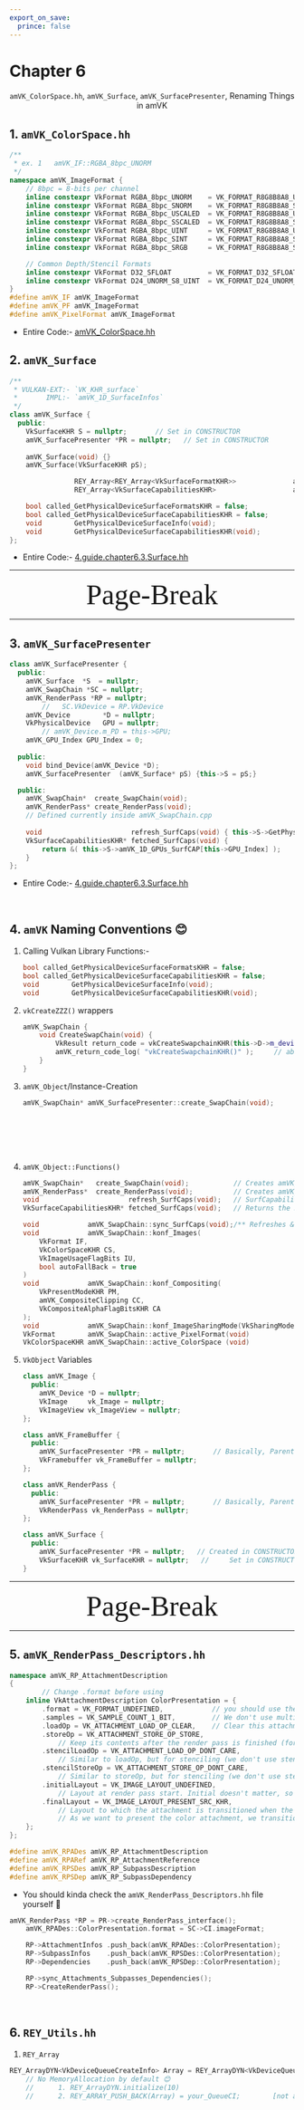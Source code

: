 ```yaml
---
export_on_save:
  prince: false
---
```







# Chapter 6

<div class="REY_TITLE_SUB1" align=center>

`amVK_ColorSpace.hh`, `amVK_Surface`, `amVK_SurfacePresenter`, Renaming Things in amVK

</div>






## 1. `amVK_ColorSpace.hh`
```cpp
/**
 * ex. 1   amVK_IF::RGBA_8bpc_UNORM
 */
namespace amVK_ImageFormat {
    // 8bpc = 8-bits per channel
    inline constexpr VkFormat RGBA_8bpc_UNORM    = VK_FORMAT_R8G8B8A8_UNORM;    // 37
    inline constexpr VkFormat RGBA_8bpc_SNORM    = VK_FORMAT_R8G8B8A8_SNORM;    // 38
    inline constexpr VkFormat RGBA_8bpc_USCALED  = VK_FORMAT_R8G8B8A8_USCALED;  // 39
    inline constexpr VkFormat RGBA_8bpc_SSCALED  = VK_FORMAT_R8G8B8A8_SSCALED;  // 40
    inline constexpr VkFormat RGBA_8bpc_UINT     = VK_FORMAT_R8G8B8A8_UINT;     // 41
    inline constexpr VkFormat RGBA_8bpc_SINT     = VK_FORMAT_R8G8B8A8_SINT;     // 42
    inline constexpr VkFormat RGBA_8bpc_SRGB     = VK_FORMAT_R8G8B8A8_SRGB;     // 43

    // Common Depth/Stencil Formats
    inline constexpr VkFormat D32_SFLOAT         = VK_FORMAT_D32_SFLOAT;
    inline constexpr VkFormat D24_UNORM_S8_UINT  = VK_FORMAT_D24_UNORM_S8_UINT;
}
#define amVK_IF amVK_ImageFormat
#define amVK_PF amVK_ImageFormat
#define amVK_PixelFormat amVK_ImageFormat
```
- Entire Code:- [amVK_ColorSpace.hh](../../amVK/common/amVK_ColorSpace.hh)



## 2. `amVK_Surface`
```cpp
/**
 * VULKAN-EXT:- `VK_KHR_surface`
 *       IMPL:- `amVK_1D_SurfaceInfos`
 */
class amVK_Surface {
  public:
    VkSurfaceKHR S = nullptr;       // Set in CONSTRUCTOR
    amVK_SurfacePresenter *PR = nullptr;   // Set in CONSTRUCTOR
    
    amVK_Surface(void) {}
    amVK_Surface(VkSurfaceKHR pS);

                REY_Array<REY_Array<VkSurfaceFormatKHR>>              amVK_2D_GPUs_ImageFMTs;
                REY_Array<VkSurfaceCapabilitiesKHR>                   amVK_1D_GPUs_SurfCAP;

    bool called_GetPhysicalDeviceSurfaceFormatsKHR = false;
    bool called_GetPhysicalDeviceSurfaceCapabilitiesKHR = false;
    void        GetPhysicalDeviceSurfaceInfo(void);
    void        GetPhysicalDeviceSurfaceCapabilitiesKHR(void);
};
```
- Entire Code:- [4.guide.chapter6.3.Surface.hh](./examples/4.guide.chapter6.3.Surface.hh)



















<div class="REY_NOSHOW_PDF">

-------------------------------------------------------------------
<div align=center style="font-size: 50px; font-family: 'Iosevka Curly'; ">Page-Break</div>
</div>
<div class="REY_PAGEBREAK"></div>
<div class="REY_NOSHOW_PDF">

-------------------------------------------------------------------
</div>



















## 3. `amVK_SurfacePresenter`
```cpp
class amVK_SurfacePresenter {
  public:
    amVK_Surface  *S  = nullptr;
    amVK_SwapChain *SC = nullptr;
    amVK_RenderPass *RP = nullptr;
        //   SC.VkDevice = RP.VkDevice
    amVK_Device        *D = nullptr;
    VkPhysicalDevice   GPU = nullptr;
        // amVK_Device.m_PD = this->GPU;
    amVK_GPU_Index GPU_Index = 0;
    
  public:
    void bind_Device(amVK_Device *D);
    amVK_SurfacePresenter  (amVK_Surface* pS) {this->S = pS;}

  public:
    amVK_SwapChain*  create_SwapChain(void);
    amVK_RenderPass* create_RenderPass(void);
    // Defined currently inside amVK_SwapChain.cpp
    
    void                      refresh_SurfCaps(void) { this->S->GetPhysicalDeviceSurfaceCapabilitiesKHR(); }
    VkSurfaceCapabilitiesKHR* fetched_SurfCaps(void) {
        return &( this->S->amVK_1D_GPUs_SurfCAP[this->GPU_Index] );
    }
};
```
- Entire Code:- [4.guide.chapter6.3.Surface.hh](./examples/4.guide.chapter6.3.Surface.hh)
</br>


## 4. `amVK` Naming Conventions 😊
1. Calling Vulkan Library Functions:-
    ```cpp 
    bool called_GetPhysicalDeviceSurfaceFormatsKHR = false;
    bool called_GetPhysicalDeviceSurfaceCapabilitiesKHR = false;
    void        GetPhysicalDeviceSurfaceInfo(void);
    void        GetPhysicalDeviceSurfaceCapabilitiesKHR(void);
    ```

2.  `vkCreateZZZ()` wrappers
    ```cpp  
    amVK_SwapChain {
        void CreateSwapChain(void) {
            VkResult return_code = vkCreateSwapchainKHR(this->D->m_device, &CI, nullptr, &this->SC);
            amVK_return_code_log( "vkCreateSwapchainKHR()" );     // above variable "return_code" can nott be named smth else
        }
    }
    ```

3.  `amVK_Object`/Instance-Creation
    ```cpp
    amVK_SwapChain* amVK_SurfacePresenter::create_SwapChain(void);
    ```
    </br>
    </br>
    </br>
    </br>

4.  `amVK_Object::Functions()`
    ```cpp
    amVK_SwapChain*   create_SwapChain(void);           // Creates amVK_Object
    amVK_RenderPass*  create_RenderPass(void);          // Creates amVK_Object
    void                      refresh_SurfCaps(void);   // SurfCapabilities changes if Window is Resized
    VkSurfaceCapabilitiesKHR* fetched_SurfCaps(void);   // Returns the REFRESHED/FETCHED element

    void            amVK_SwapChain::sync_SurfCaps(void);/** Refreshes & Syncs `SurfaceCapabilites` */
    void            amVK_SwapChain::konf_Images(
        VkFormat IF, 
        VkColorSpaceKHR CS, 
        VkImageUsageFlagBits IU, 
        bool autoFallBack = true
    )
    void            amVK_SwapChain::konf_Compositing(
        VkPresentModeKHR PM,
        amVK_CompositeClipping CC,
        VkCompositeAlphaFlagBitsKHR CA
    );
    void            amVK_SwapChain::konf_ImageSharingMode(VkSharingMode ISM);
    VkFormat        amVK_SwapChain::active_PixelFormat(void)                    {return CI.imageFormat;}
    VkColorSpaceKHR amVK_SwapChain::active_ColorSpace (void)                    {return CI.imageColorSpace;}
    ```

5. `VkObject` Variables
    ```cpp
    class amVK_Image {
      public:
        amVK_Device *D = nullptr;
        VkImage     vk_Image = nullptr;
        VkImageView vk_ImageView = nullptr;
    };

    class amVK_FrameBuffer {
      public:
        amVK_SurfacePresenter *PR = nullptr;       // Basically, Parent Pointer
        VkFramebuffer vk_FrameBuffer = nullptr;
    };

    class amVK_RenderPass {
      public:
        amVK_SurfacePresenter *PR = nullptr;       // Basically, Parent Pointer
        VkRenderPass vk_RenderPass = nullptr; 
    };

    class amVK_Surface {
      public:
        amVK_SurfacePresenter *PR = nullptr;   // Created in CONSTRUCTOR
        VkSurfaceKHR vk_SurfaceKHR = nullptr;   //     Set in CONSTRUCTOR
    }
    ```



















<div class="REY_NOSHOW_PDF">

-------------------------------------------------------------------
<div align=center style="font-size: 50px; font-family: 'Iosevka Curly'; ">Page-Break</div>
</div>
<div class="REY_PAGEBREAK"></div>
<div class="REY_NOSHOW_PDF">

-------------------------------------------------------------------
</div>


















## 5. `amVK_RenderPass_Descriptors.hh`
```cpp
namespace amVK_RP_AttachmentDescription
{
        // Change .format before using
    inline VkAttachmentDescription ColorPresentation = {
        .format = VK_FORMAT_UNDEFINED,            // you should use the ImageFormat selected by the swapchain
        .samples = VK_SAMPLE_COUNT_1_BIT,         // We don't use multi sampling in this example
        .loadOp = VK_ATTACHMENT_LOAD_OP_CLEAR,    // Clear this attachment at the start of the render pass
        .storeOp = VK_ATTACHMENT_STORE_OP_STORE,  
            // Keep its contents after the render pass is finished (for displaying it)
        .stencilLoadOp = VK_ATTACHMENT_LOAD_OP_DONT_CARE,   
            // Similar to loadOp, but for stenciling (we don't use stencil here)
        .stencilStoreOp = VK_ATTACHMENT_STORE_OP_DONT_CARE, 
            // Similar to storeOp, but for stenciling (we don't use stencil here)
        .initialLayout = VK_IMAGE_LAYOUT_UNDEFINED, 
            // Layout at render pass start. Initial doesn't matter, so we use undefined
        .finalLayout = VK_IMAGE_LAYOUT_PRESENT_SRC_KHR, 
            // Layout to which the attachment is transitioned when the render pass is finished
            // As we want to present the color attachment, we transition to PRESENT_KHR
    };
};

#define amVK_RPADes amVK_RP_AttachmentDescription
#define amVK_RPARef amVK_RP_AttachmentReference
#define amVK_RPSDes amVK_RP_SubpassDescription
#define amVK_RPSDep amVK_RP_SubpassDependency
```
- You should kinda check the `amVK_RenderPass_Descriptors.hh` file yourself 🤭
```cpp
amVK_RenderPass *RP = PR->create_RenderPass_interface();
    amVK_RPADes::ColorPresentation.format = SC->CI.imageFormat;

    RP->AttachmentInfos .push_back(amVK_RPADes::ColorPresentation);
    RP->SubpassInfos    .push_back(amVK_RPSDes::ColorPresentation);
    RP->Dependencies    .push_back(amVK_RPSDep::ColorPresentation);

    RP->sync_Attachments_Subpasses_Dependencies();
    RP->CreateRenderPass();
```
</br>

## 6. `REY_Utils.hh`
1. `REY_Array`
```cpp
REY_ArrayDYN<VkDeviceQueueCreateInfo> Array = REY_ArrayDYN<VkDeviceQueueCreateInfo>(nullptr, 0, 0);
    // No MemoryAllocation by default 😊
    //      1. REY_ArrayDYN.initialize(10)
    //      2. REY_ARRAY_PUSH_BACK(Array) = your_QueueCI;        [not a function. but rather a preprocessor macro]
```
